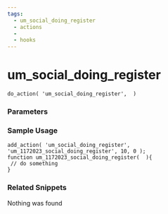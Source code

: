 ```yaml
---
tags: 
  - um_social_doing_register
  - actions
  - 
  - hooks
---
```

# um\_social\_doing\_register

``` php:no-line-numbers
do_action( 'um_social_doing_register',  )
```
<div class='hook-sep'></div>

### Parameters

<div class='hook-sep'></div>



### Sample Usage

``` php:no-line-numbers
add_action( 'um_social_doing_register', 'um_1172023_social_doing_register', 10, 0 );
function um_1172023_social_doing_register(  ){
 // do something
}
```
<div class='hook-sep'></div>



### Related Snippets

Nothing was found

